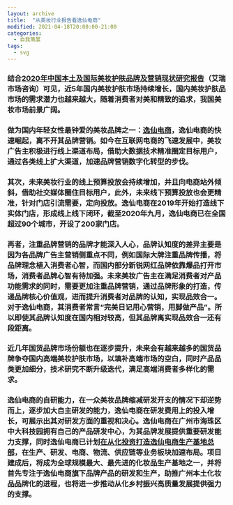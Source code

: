 ```yaml
---
layout: archive
title:  "从美妆行业报告看逸仙电商"
modified: 2021-04-18T20:00:00-21:00
categories: 
  - 自我策展
tags:
  - svg
---
```


### 结合[2020年中国本土及国际美妆护肤品牌及营销现状研究报告](http://report.iresearch.cn/report/202012/3697.shtml)（艾瑞市场咨询）可见，近5年国内美妆护肤市场持续增长，国内美妆护肤品市场的需求潜力也越来越大，随着消费者对美和精致的追求，我国美妆市场前景广阔。

### 做为国内年轻女性最钟爱的美妆品牌之一：[逸仙电商](http://www.yatsenglobal.com/)，逸仙电商的快速崛起，离不开其品牌营销。如今在互联网电商的飞速发展中，美妆广告主积极进行线上渠道布局，借助大数据技术精准圈定目标用户，通过各类线上扩大渠道，加速品牌营销数字化转型的步伐。

### 其次，未来美妆行业的线上预算投放会持续增加，并且向电商站外倾斜，借助社交媒体圈住目标用户，此外，未来线下预算投放也会更精准，针对门店引流需要，定向投放。逸仙电商在2019年开始打造线下实体门店，形成线上线下闭环，截至2020年九月，逸仙电商已在全国超过90个城市，开设了200家门店。

### 再者，注重品牌营销的品牌才能深入人心，品牌认知度的差异主要是因为各品牌广告主营销侧重点不同，例如国际大牌注重品牌传播，将品牌理念植入消费者心智，而国内部分新锐网红品牌依靠爆品打开市场，消费者品牌心智有待加强。未来美妆广告主在满足消费者对产品功能需求的同时，需要更加注重品牌营销，通过品牌形象的打造，传递品牌核心价值观，进而提升消费者对品牌的认知，实现品效合一。对于逸仙电商，其消费者常言“完美日记用心营销，用脚做产品”。所以即使其品牌认知度在国内相对较高，但其品牌离实现品效合一还有段距离。

### 近几年国货品牌市场份额也在逐步提升，未来会有越来越多的国货品牌争夺国内高端美妆护肤市场，以填补高端市场的空白，同时产品品类更加细分，技术研究不断升级迭代，满足高端消费者多样化的需求。

### 逸仙电商的自研能力，在一众美妆品牌缩减研发开支的情况下却逆势而上，逐步加大自主研发的能力，逸仙电商在研发费用上的投入增长，可展示出其对研发方面的重视和决心。逸仙电商在广州市海珠区中大科技园拥有自己的产品研发中心，为其品牌发展提供重要研发能力支撑，同时逸仙电商已计划[在从化投资打造逸仙电商生产基地总部](http://www.myzaker.com/article/5e68edb51bc8e0b4310005f3/)，在生产、研发、电商、物流、供应链等业务板块加速布局。项目建成后，将成为全球规模最大、最先进的化妆品生产基地之一，并将首先专注于逸仙电商旗下品牌产品的研发和生产，助推广州本土化妆品品牌化的进程，也将进一步推动从化乡村振兴高质量发展提供强力的支撑。


